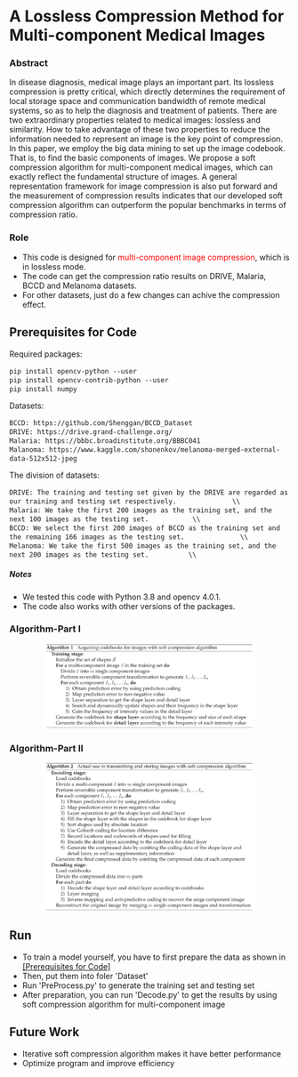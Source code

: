 # A Lossless Compression Method for Multi-component Medical Images

### Abstract

In disease diagnosis, medical image plays an important part. Its lossless compression is pretty critical, which directly
 determines the requirement of local storage space and communication bandwidth of remote medical systems, so as to help 
 the diagnosis and treatment of patients. There are two extraordinary properties related to medical images: lossless and 
 similarity. How to take advantage of these two properties to reduce the information needed to represent an image is the 
 key point of compression. In this paper, we employ the big data mining to set up the image codebook. That is, to find 
 the basic components of images. We propose a soft compression algorithm for multi-component medical images, which can 
 exactly reflect the fundamental structure of images. A general representation framework for image compression is also 
 put forward and the measurement of compression results indicates that our developed soft compression algorithm can 
 outperform the popular benchmarks in terms of compression ratio.

### Role
- This code is designed for <font color='red'> multi-component image compression</font>, which is in lossless mode. 
- The code can get the compression ratio results on DRIVE, Malaria, BCCD and Melanoma datasets.
- For other datasets, just do a few changes can achive the compression effect.

## Prerequisites for Code

Required packages:
```
pip install opencv-python --user
pip install opencv-contrib-python --user
pip install numpy
```

Datasets:

```
BCCD: https://github.com/Shenggan/BCCD_Dataset
DRIVE: https://drive.grand-challenge.org/
Malaria: https://bbbc.broadinstitute.org/BBBC041
Malanoma: https://www.kaggle.com/shonenkov/melanoma-merged-external-data-512x512-jpeg
```
The division of datasets:
```
DRIVE: The training and testing set given by the DRIVE are regarded as our training and testing set respectively.              \\
Malaria: We take the first 200 images as the training set, and the next 100 images as the testing set.           \\
BCCD: We select the first 200 images of BCCD as the training set and the remaining 166 images as the testing set.              \\
Melanoma: We take the first 500 images as the training set, and the next 200 images as the testing set.          \\
```
##### Notes
- We tested this code with Python 3.8 and opencv 4.0.1.
- The code also works with other versions of the packages.

### Algorithm-Part I
<div align="center">
  <img src='Figures/algorithm1.png' width="75%"/>
</div>

### Algorithm-Part II
<div align="center">
  <img src='Figures/algorithm2.png' width="75%"/>
</div>

## Run
- To train a model yourself, you have to first prepare the data as shown in [[Prerequisites for Code]](#prerequisites-for-code)
- Then, put them into foler 'Dataset'
- Run 'PreProcess.py' to generate the training set and testing set
- After preparation, you can run 'Decode.py' to get the results by using soft compression algorithm for multi-component image





## Future Work

- Iterative soft compression algorithm makes it have better performance
- Optimize program and improve efficiency


